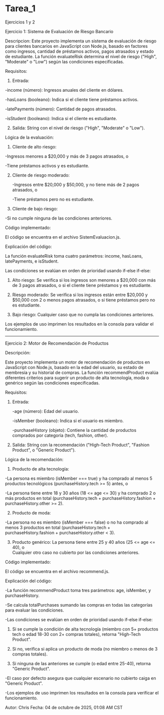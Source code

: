 # Tarea_1
Ejercicios 1 y 2

Ejercicio 1: Sistema de Evaluación de Riesgo Bancario

Descripcion:
Este proyecto implementa un sistema de evaluación de riesgo para clientes bancarios en JavaScript con Node.js, basado en factores como ingresos, cantidad de préstamos activos, pagos atrasados y estado de estudiante. La función evaluateRisk determina el nivel de riesgo ("High", "Moderate" o "Low") según las condiciones especificadas.

Requisitos: 

1. Entrada: 

-income (número): Ingresos anuales del cliente en dólares.  

-hasLoans (booleano): Indica si el cliente tiene préstamos activos.

-latePayments (número): Cantidad de pagos atrasados.  

-isStudent (booleano): Indica si el cliente es estudiante.

2. Salida: String con el nivel de riesgo ("High", "Moderate" o "Low").


Lógica de la evaluación:  


1. Cliente de alto riesgo:
   
-Ingresos menores a $20,000 y más de 3 pagos atrasados, o  

-Tiene préstamos activos y es estudiante.

2. Cliente de riesgo moderado:
   
   -Ingresos entre $20,000 y $50,000, y no tiene más de 2 pagos atrasados, o
   
   -Tiene préstamos pero no es estudiante.

3. Cliente de bajo riesgo: 

-Si no cumple ninguna de las condiciones anteriores.



Código implementado:

El código se encuentra en el archivo SistemEvaluacion.js.


Explicación del código:  

La función evaluateRisk toma cuatro parámetros: income, hasLoans, latePayments, e isStudent.

Las condiciones se evalúan en orden de prioridad usando if-else if-else:

1. Alto riesgo: Se verifica si los ingresos son menores a $20,000 con más de 3 pagos atrasados, o si el cliente tiene préstamos y es estudiante.

2. Riesgo moderado: Se verifica si los ingresos están entre $20,000 y $50,000 con 2 o menos pagos atrasados, o si tiene préstamos pero no es estudiante.

3. Bajo riesgo: Cualquier caso que no cumpla las condiciones anteriores.

Los ejemplos de uso imprimen los resultados en la consola para validar el funcionamiento.





---

Ejercicio 2: Motor de Recomendación de Productos

Descripción:

Este proyecto implementa un motor de recomendación de productos en JavaScript con Node.js, basado en la edad del usuario, su estado de membresía y su historial de compras. La función recommendProduct evalúa diferentes criterios para sugerir un producto de alta tecnología, moda o genérico según las condiciones especificadas.

Requisitos:
1. Entrada:

   -age (número): Edad del usuario.
   
   -isMember (booleano): Indica si el usuario es miembro.
   
   -purchaseHistory (objeto): Contiene la cantidad de productos comprados por categoría (tech, fashion, other).

3. Salida: String con la recomendación ("High-Tech Product", "Fashion Product", o "Generic Product").


Lógica de la recomendación: 
1. Producto de alta tecnología:
   
-La persona es miembro (isMember === true) y ha comprado al menos 5 productos tecnológicos (purchaseHistory.tech >= 5) antes, o 

-La persona tiene entre 18 y 30 años (18 <= age <= 30) y ha comprado 2 o más productos en total (purchaseHistory.tech + purchaseHistory.fashion + purchaseHistory.other >= 2).

2. Producto de moda:
   
-La persona no es miembro (isMember === false) o no ha comprado al menos 3 productos en total (purchaseHistory.tech + purchaseHistory.fashion + purchaseHistory.other < 3).

3. Producto genérico:  La persona tiene entre 25 y 40 años (25 <= age <= 40), o  
Cualquier otro caso no cubierto por las condiciones anteriores.


Código implementado:

El código se encuentra en el archivo recommend.js. 


Explicación del código: 

-La función recommendProduct toma tres parámetros: age, isMember, y purchaseHistory.

-Se calcula totalPurchases sumando las compras en todas las categorías para evaluar las condiciones.

-Las condiciones se evalúan en orden de prioridad usando if-else if-else:

1. Si se cumple la condición de alta tecnología (miembro con 5+ productos tech o edad 18-30 con 2+ compras totales), retorna "High-Tech Product".
   
2. Si no, verifica si aplica un producto de moda (no miembro o menos de 3 compras totales).
   
3. Si ninguna de las anteriores se cumple (o edad entre 25-40), retorna "Generic Product".

-El caso por defecto asegura que cualquier escenario no cubierto caiga en "Generic Product".

-Los ejemplos de uso imprimen los resultados en la consola para verificar el funcionamiento.





Autor: Chris
Fecha: 04 de octubre de 2025, 01:08 AM CST  




